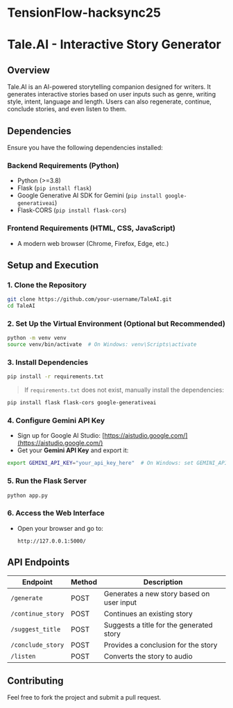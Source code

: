 # TensionFlow-hacksync25

# **Tale.AI - Interactive Story Generator**  

## **Overview**  
Tale.AI is an AI-powered storytelling companion designed for writers. It generates interactive stories based on user inputs such as genre, writing style, intent, language and length. Users can also regenerate, continue, conclude stories, and even listen to them.  

## **Dependencies**  
Ensure you have the following dependencies installed:  

### **Backend Requirements (Python)**
- Python (>=3.8)  
- Flask (`pip install flask`)  
- Google Generative AI SDK for Gemini (`pip install google-generativeai`)  
- Flask-CORS (`pip install flask-cors`)  

### **Frontend Requirements (HTML, CSS, JavaScript)**
- A modern web browser (Chrome, Firefox, Edge, etc.)  

## **Setup and Execution**  

### **1. Clone the Repository**  
```bash
git clone https://github.com/your-username/TaleAI.git
cd TaleAI
```

### **2. Set Up the Virtual Environment (Optional but Recommended)**  
```bash
python -m venv venv
source venv/bin/activate  # On Windows: venv\Scripts\activate
```

### **3. Install Dependencies**  
```bash
pip install -r requirements.txt
```

> If `requirements.txt` does not exist, manually install the dependencies:  
```bash
pip install flask flask-cors google-generativeai
```

### **4. Configure Gemini API Key**  
- Sign up for Google AI Studio: [https://aistudio.google.com/](https://aistudio.google.com/)  
- Get your **Gemini API Key** and export it:  
```bash
export GEMINI_API_KEY="your_api_key_here"  # On Windows: set GEMINI_API_KEY="your_api_key_here"
```

### **5. Run the Flask Server**  
```bash
python app.py
```

### **6. Access the Web Interface**  
- Open your browser and go to:  
  ```
  http://127.0.0.1:5000/
  ```

## **API Endpoints**  
| Endpoint         | Method | Description |
|-----------------|--------|-------------|
| `/generate`      | POST   | Generates a new story based on user input |
| `/continue_story` | POST   | Continues an existing story |
| `/suggest_title` | POST   | Suggests a title for the generated story |
| `/conclude_story` | POST   | Provides a conclusion for the story |
| `/listen`        | POST   | Converts the story to audio |

## **Contributing**  
Feel free to fork the project and submit a pull request.  
